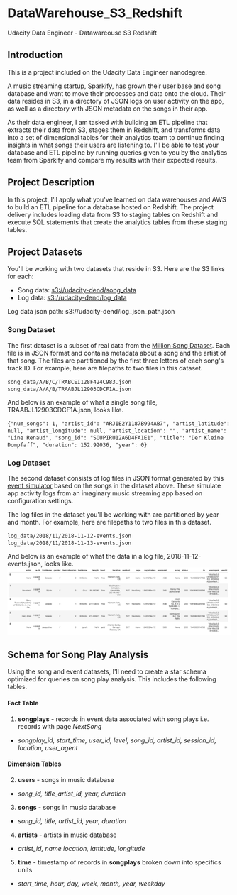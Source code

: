 # DataWarehouse_S3_Redshift
Udacity Data Engineer - Datawareouse S3 Redshift

## Introduction
This is a project included on the Udacity Data Engineer nanodegree.

A music streaming startup, Sparkify, has grown their user base and song database and want to move their processes and data onto the cloud. Their data resides in S3, in a directory of JSON logs on user activity on the app, as well as a directory with JSON metadata on the songs in their app.

As their data engineer, I am tasked with building an ETL pipeline that extracts their data from S3, stages them in Redshift, and transforms data into a set of dimensional tables for their analytics team to continue finding insights in what songs their users are listening to. I'll be able to test your database and ETL pipeline by running queries given to you by the analytics team from Sparkify and compare my results with their expected results.

## Project Description
In this project, I'll apply what you've learned on data warehouses and AWS to build an ETL pipeline for a database hosted on Redshift. The project delivery includes loading data from S3 to staging tables on Redshift and execute SQL statements that create the analytics tables from these staging tables.

## Project Datasets
You'll be working with two datasets that reside in S3. Here are the S3 links for each:
- Song data: [s3://udacity-dend/song_data](https://s3.console.aws.amazon.com/s3/buckets/udacity-dend?region=us-west-2&prefix=song-data/&showversions=false)
- Log data: [s3://udacity-dend/log_data](https://s3.console.aws.amazon.com/s3/buckets/udacity-dend?region=us-west-2&prefix=log_data/&showversions=false)

Log data json path: s3://udacity-dend/log_json_path.json

### Song Dataset
The first dataset is a subset of real data from the [Million Song Dataset](http://millionsongdataset.com/). Each file is in JSON format and contains metadata about a song and the artist of that song. The files are partitioned by the first three letters of each song's track ID. For example, here are filepaths to two files in this dataset.

```
song_data/A/B/C/TRABCEI128F424C983.json
song_data/A/A/B/TRAABJL12903CDCF1A.json
```
And below is an example of what a single song file, TRAABJL12903CDCF1A.json, looks like.
```
{"num_songs": 1, "artist_id": "ARJIE2Y1187B994AB7", "artist_latitude": null, "artist_longitude": null, "artist_location": "", "artist_name": "Line Renaud", "song_id": "SOUPIRU12A6D4FA1E1", "title": "Der Kleine Dompfaff", "duration": 152.92036, "year": 0}
```

### Log Dataset
The second dataset consists of log files in JSON format generated by this [event simulator](https://github.com/Interana/eventsim) based on the songs in the dataset above. These simulate app activity logs from an imaginary music streaming app based on configuration settings.

The log files in the dataset you'll be working with are partitioned by year and month. For example, here are filepaths to two files in this dataset.

```
log_data/2018/11/2018-11-12-events.json
log_data/2018/11/2018-11-13-events.json
```
And below is an example of what the data in a log file, 2018-11-12-events.json, looks like.
![log data](log-data.png)

## Schema for Song Play Analysis
Using the song and event datasets, I'll need to create a star schema optimized for queries on song play analysis. This includes the following tables.


#### Fact Table 
1. **songplays** - records in event data associated with song plays i.e. records with page *NextSong*
 - *songplay_id, start_time, user_id, level, song_id, artist_id, session_id, location, user_agent*

#### Dimension Tables
2. **users** - songs in music database 
 - *song_id, title_artist_id, year, duration*
3. **songs** - songs in music database
 - *song_id, title, artist_id, year, duration*
4. **artists** - artists in music database
 - *artist_id, name location, lattitude, longitude*
5. **time** - timestamp of records in **songplays** broken down into specifics units
 - *start_time, hour, day, week, month, year, weekday*



